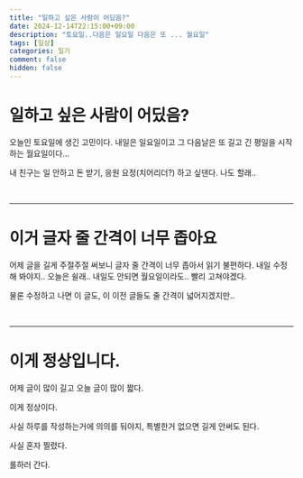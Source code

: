 ```yaml
---
title: "일하고 싶은 사람이 어딨음?"
date: 2024-12-14T22:15:00+09:00
description: "토요일..다음은 일요일 다음은 또 ... 월요일"
tags: [일상]
categories: 일기
comment: false
hidden: false
---
```




# 일하고 싶은 사람이 어딨음?

오늘인 토요일에 생긴 고민이다. 내일은 일요일이고 그 다음날은 또 길고 긴 평일을 시작하는 월요일이다...

내 친구는 일 안하고 돈 받기, 응원 요정(치어리더?) 하고 싶댄다. 나도 할래..

&nbsp;

------

# 이거 글자 줄 간격이 너무 좁아요

어제 글을 길게 주절주절 써보니 글자 줄 간격이 너무 좁아서 읽기 불편하다. 내일 수정해 봐야지.. 오늘은 쉴래.. 내일도 안되면 월요일이라도.. 빨리 고쳐야겠다.

물론 수정하고 나면 이 글도, 이 이전 글들도 줄 간격이 넓어지겠지만..

&nbsp;

------

# 이게 정상입니다.

어제 글이 많이 길고 오늘 글이 많이 짧다.

이게 정상이다.

사실 하루를 작성하는거에 의의를 둬야지, 특별한거 없으면 길게 안써도 된다.

사실 혼자 찔렸다.

롤하러 간다.

